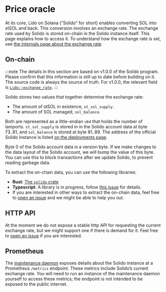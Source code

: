 # Price oracle

At its core, Lido on Solana (“Solido” for short) enables converting SOL into
stSOL and back. This conversion involves an exchange rate. The exchange rate
used by Solido is stored on-chain in the Solido instance itself. This page
explains how to access it. To understand how the exchange rate is set, see [the
internals page about the exchange rate](../internals/exchange-rate).

## On-chain

:::note
The details in this section are based on v1.0.0 of the Solido program. Please
confirm that this information is still up to date before building on it. The
source code is always the source of truth. For v1.0.0, the relevant field
is [`Lido::exchange_rate`][src-v1.0.0].
:::

[src-v1.0.0]: https://github.com/ChorusOne/solido/blob/v1.0.0/program/src/state.rs#L201

Solido stores two values that together determine the exchange rate:

 * The amount of stSOL in existence, `st_sol_supply`.
 * The amount of SOL managed, `sol_balance`.

Both are represented as a little-endian `u64` that holds the number of lamports.
`st_sol_supply` is stored in in the Solido account data at byte 73..81,
and `sol_balance` is stored at byte 81..89. The address of the official Solido
instance is listed [on the deployments page](../deployments).

Byte 0 of the Solido account data is a version byte. If we make changes to the
data layout of the Solido account, we will bump the value of this byte. You can
use this to block transactions after we update Solido, to prevent reading
garbage data.

To extract the on-chain data, you can use the following libraries:

 * **Rust**: [The `solido` crate][solido-v1]
 * **Typescript**: A library is in progress, follow [this issue][ts-sdk] for details.
 * If you are interested in other ways to extract the on-chain data, feel free
   to [open an issue][new-issue] and we might be able to help you out.

[solido-v1]: https://github.com/ChorusOne/solido/tree/v1.0.0/program
[ts-sdk]:    https://github.com/ChorusOne/solido/issues/467
[new-issue]: https://github.com/ChorusOne/solido/issues/new

## HTTP API

At the moment we do not expose a stable http API for requesting the current
exchange rate, but we might support one if there is demand for it. Feel free
to [open an issue][new-issue] if you are interested.

## Prometheus

The [maintenance daemon](../operation/maintenance) exposes details about the
Solido instance at a Prometheus `/metrics` endpoint. These metrics include
Solido’s current exchange rate. You will need to run an instance of the
maintenance daemon yourself to access these metrics; the endpoint is not
intended to be exposed to the public internet.


[spl-token-crate]:       https://lib.rs/crates/spl-token
[get-multiple-accounts]: https://docs.solana.com/developing/clients/jsonrpc-api#getmultipleaccounts
[solido-cli]:            ../operation/the-solido-utility
